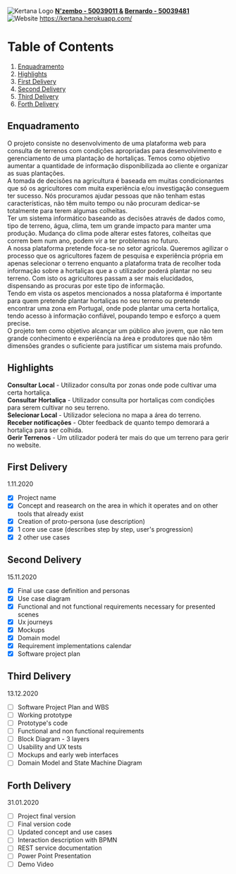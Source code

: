 ![Kertana Logo](https://raw.githubusercontent.com/Silvarini/Huzen/master/Icon/banner-kertana.png) **[N'zembo - 50039011 &](https://github.com/Ivanilson-Costa18) [Bernardo - 50039481](https://github.com/Silvarini)**
<br> ![Website](https://img.shields.io/website?down_color=red&down_message=offline&up_color=green&up_message=online&url=https%3A%2F%2Fkertana.herokuapp.com%2F)            https://kertana.herokuapp.com/


# Table of Contents


1. [Enquadramento](#enquadramento)
2. [Highlights](#highlights)
3. [First Delivery](#first-delivery)
4. [Second Delivery](#second-delivery)
5. [Third Delivery](#third-delivery)
6. [Forth Delivery](#forth-delivery)

## Enquadramento
O projeto consiste no desenvolvimento de uma plataforma web para consulta de terrenos com condições apropriadas para desenvolvimento e gerenciamento de uma plantação de hortaliças. Temos como objetivo aumentar a quantidade de informação disponibilizada ao cliente e organizar as suas plantações.<br>
A tomada de decisões na agricultura é baseada em muitas condicionantes que só os agricultores com muita experiência e/ou investigação conseguem ter sucesso. Nós procuramos ajudar pessoas que não tenham estas características, não têm muito tempo ou não procuram dedicar-se totalmente para terem algumas colheitas.<br>
Ter um sistema informático baseando as decisões através de dados como, tipo de terreno, água, clima, tem um grande impacto para manter uma produção. Mudança do clima pode alterar estes fatores, colheitas que correm bem num ano, podem vir a ter problemas no futuro.<br>
A nossa plataforma pretende foca-se no setor agrícola.  Queremos agilizar o processo que os agricultores fazem de pesquisa e experiência própria em apenas selecionar o terreno enquanto a plataforma trata de recolher toda informação sobre a hortaliças que a o utilizador poderá plantar no seu terreno. Com isto os agricultores passam a ser mais elucidados, dispensando as procuras por este tipo de informação.<br>
Tendo em vista os aspetos mencionados a nossa plataforma é importante para quem pretende plantar hortaliças no seu terreno ou pretende encontrar uma zona em Portugal, onde pode plantar uma certa hortaliça, tendo acesso à informação confiável, poupando tempo e esforço a quem precise.<br>
O projeto tem como objetivo alcançar um público alvo jovem, que não tem grande conhecimento e experiência na área e produtores que não têm dimensões grandes o suficiente para justificar um sistema mais profundo.<br>

## Highlights
**Consultar Local** - Utilizador consulta por zonas onde pode cultivar uma certa hortaliça.<br>
**Consultar Hortaliça** - Utilizador consulta por hortaliças com condições para serem cultivar no seu terreno.<br>
**Selecionar Local** - Utilizador seleciona no mapa a área do terreno.<br>
**Receber notificações** - Obter feedback de quanto tempo demorará a hortaliça para ser colhida.<br>
**Gerir Terrenos** - Um utilizador poderá ter mais do que um terreno para gerir no website.<br>


## First Delivery
  1.11.2020
- [x] Project name
- [x] Concept and reasearch on the area in which it operates and on other tools that already exist
- [x] Creation of proto-persona (use description)
- [x] 1 core use case (describes step by step, user's progression)
- [x] 2 other use cases

## Second Delivery
  15.11.2020
- [X] Final use case definition and personas
- [X] Use case diagram
- [X] Functional and not functional requirements necessary for presented scenes
- [X] Ux journeys
- [X] Mockups
- [x] Domain model
- [x] Requirement implementations calendar
- [x] Software project plan

## Third Delivery
  13.12.2020
- [ ] Software Project Plan and WBS
- [ ] Working prototype
- [ ] Prototype's code
- [ ] Functional and non functional requirements
- [ ] Block Diagram - 3 layers 
- [ ] Usability and UX tests
- [ ] Mockups and early web interfaces
- [ ] Domain Model and State Machine Diagram 

## Forth Delivery
  31.01.2020
- [ ] Project final version
- [ ] Final version code
- [ ] Updated concept and use cases
- [ ] Interaction description with BPMN 
- [ ] REST service documentation
- [ ] Power Point Presentation
- [ ] Demo Video 
